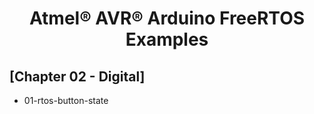 <h1 align="center">Atmel® AVR® Arduino FreeRTOS Examples</h2>

[Chapter 02 - Digital]
--------------------------

* 01-rtos-button-state
